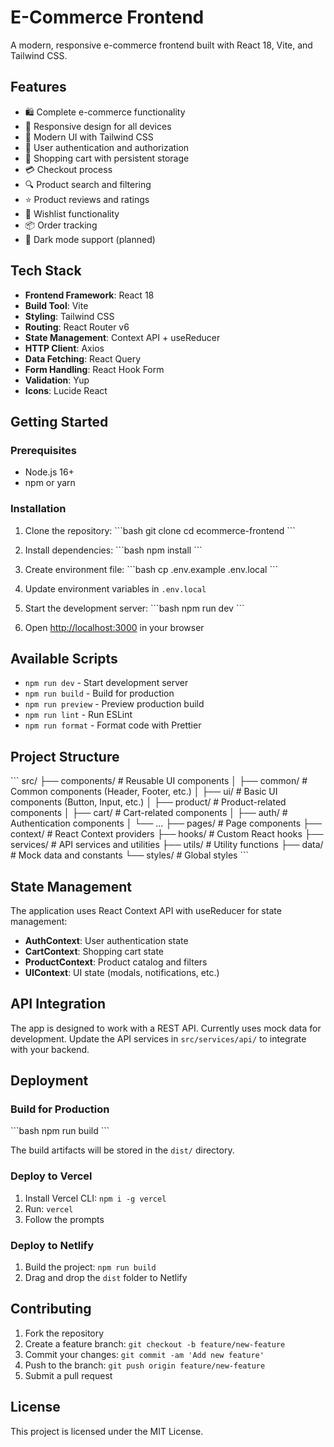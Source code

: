 # E-Commerce Frontend

A modern, responsive e-commerce frontend built with React 18, Vite, and Tailwind CSS.

## Features

- 🛍️ Complete e-commerce functionality
- 📱 Responsive design for all devices
- 🎨 Modern UI with Tailwind CSS
- 🔐 User authentication and authorization
- 🛒 Shopping cart with persistent storage
- 💳 Checkout process
- 🔍 Product search and filtering
- ⭐ Product reviews and ratings
- 💝 Wishlist functionality
- 📦 Order tracking
- 🌙 Dark mode support (planned)

## Tech Stack

- **Frontend Framework**: React 18
- **Build Tool**: Vite
- **Styling**: Tailwind CSS
- **Routing**: React Router v6
- **State Management**: Context API + useReducer
- **HTTP Client**: Axios
- **Data Fetching**: React Query
- **Form Handling**: React Hook Form
- **Validation**: Yup
- **Icons**: Lucide React

## Getting Started

### Prerequisites

- Node.js 16+ 
- npm or yarn

### Installation

1. Clone the repository:
\`\`\`bash
git clone <repository-url>
cd ecommerce-frontend
\`\`\`

2. Install dependencies:
\`\`\`bash
npm install
\`\`\`

3. Create environment file:
\`\`\`bash
cp .env.example .env.local
\`\`\`

4. Update environment variables in `.env.local`

5. Start the development server:
\`\`\`bash
npm run dev
\`\`\`

6. Open [http://localhost:3000](http://localhost:3000) in your browser

## Available Scripts

- `npm run dev` - Start development server
- `npm run build` - Build for production
- `npm run preview` - Preview production build
- `npm run lint` - Run ESLint
- `npm run format` - Format code with Prettier

## Project Structure

\`\`\`
src/
├── components/          # Reusable UI components
│   ├── common/         # Common components (Header, Footer, etc.)
│   ├── ui/             # Basic UI components (Button, Input, etc.)
│   ├── product/        # Product-related components
│   ├── cart/           # Cart-related components
│   ├── auth/           # Authentication components
│   └── ...
├── pages/              # Page components
├── context/            # React Context providers
├── hooks/              # Custom React hooks
├── services/           # API services and utilities
├── utils/              # Utility functions
├── data/               # Mock data and constants
└── styles/             # Global styles
\`\`\`

## State Management

The application uses React Context API with useReducer for state management:

- **AuthContext**: User authentication state
- **CartContext**: Shopping cart state
- **ProductContext**: Product catalog and filters
- **UIContext**: UI state (modals, notifications, etc.)

## API Integration

The app is designed to work with a REST API. Currently uses mock data for development. Update the API services in `src/services/api/` to integrate with your backend.

## Deployment

### Build for Production

\`\`\`bash
npm run build
\`\`\`

The build artifacts will be stored in the `dist/` directory.

### Deploy to Vercel

1. Install Vercel CLI: `npm i -g vercel`
2. Run: `vercel`
3. Follow the prompts

### Deploy to Netlify

1. Build the project: `npm run build`
2. Drag and drop the `dist` folder to Netlify

## Contributing

1. Fork the repository
2. Create a feature branch: `git checkout -b feature/new-feature`
3. Commit your changes: `git commit -am 'Add new feature'`
4. Push to the branch: `git push origin feature/new-feature`
5. Submit a pull request

## License

This project is licensed under the MIT License.
